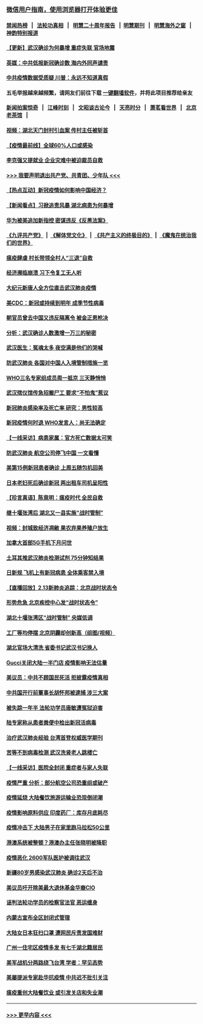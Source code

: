 ### [微信用户指南，使用浏览器打开体验更佳](https://github.com/gfw-breaker/banned-news1/blob/master/indexes/wechat-guide.md?t=0)
#### [禁闻热榜](热点新闻.md?t=0)  &nbsp;&nbsp;|&nbsp;&nbsp; [法轮功真相](https://github.com/gfw-breaker/truth/blob/master/README.md?t=0) &nbsp;&nbsp;|&nbsp;&nbsp; [明慧二十周年报告](https://github.com/gfw-breaker/mh-reports/blob/master/README.md?t=0) &nbsp;&nbsp;|&nbsp;&nbsp;[明慧期刊](https://github.com/gfw-breaker/mh-qikan) &nbsp;&nbsp;|&nbsp;&nbsp; [明慧海外之窗](https://github.com/gfw-breaker/mh-news/blob/master/README.md?t=0) &nbsp;&nbsp;|&nbsp;&nbsp; [神韵特别报道](https://github.com/gfw-breaker/mh-news/blob/master/shenyun.md?t=0)
#### [【更新】武汉确诊为何暴增 重症失联 官场地震](../pages/nsc413/n11801312.md?t=02141002) 
#### [英媒：中共低报新冠确诊数 海内外同声谴责](../pages/nsc413/n11867421.md?t=02141002) 
#### [中共疫情数据受质疑 川普：永远不知道真假](../pages/nsc413/n11867195.md?t=02141002) 
#### 五毛举报越来越频繁，请网友们前往下载 [一键翻墙软件](https://github.com/gfw-breaker/ssr-accounts)，并将此项目推荐给亲友
#### [新闻拍案惊奇](https://github.com/gfw-breaker/banned-news1/blob/master/pages/link4.md) &nbsp;&nbsp;|&nbsp;&nbsp; [江峰时刻](https://github.com/gfw-breaker/banned-news1/blob/master/pages/link4.md) &nbsp;&nbsp;|&nbsp;&nbsp; [文昭谈古论今](https://github.com/gfw-breaker/banned-news1/blob/master/pages/link4.md) &nbsp;&nbsp;|&nbsp;&nbsp; [天亮时分](https://github.com/gfw-breaker/banned-news1/blob/master/pages/link4.md) &nbsp;&nbsp;|&nbsp;&nbsp; [萧茗看世界](https://github.com/gfw-breaker/banned-news1/blob/master/pages/link4.md) &nbsp;&nbsp;|&nbsp;&nbsp; [北京老茶馆](https://github.com/gfw-breaker/banned-news1/blob/master/pages/link4.md) &nbsp;&nbsp;|&nbsp;&nbsp; 
#### [视频：湖北天门封村引血案 传村主任被斩首](../pages/nsc413/n11867382.md?t=02141002) 
#### [【疫情最前线】全球60%人口或感染](../pages/nsc413/n11866914.md?t=02141002) 
#### [李克强又提就业 企业灾难中被迫裁员自救](../pages/nsc413/n11867323.md?t=02141002) 
#### [>>> 我要声明退出共产党、共青团、少年队 <<<](https://github.com/begood0513/goodnews/blob/master/quit/letter.md) 
#### [【热点互动】新冠疫情如何影响中国经济？](../pages/nsc413/n11867208.md?t=02141002) 
#### [【新闻看点】习掀追责风暴 湖北病患为何暴增](../pages/nsc413/n11867035.md?t=02141002) 
#### [华为被美追加新指控 密谋违反《反黑法案》](../pages/nsc413/n11867191.md?t=02141002) 
#### [《九评共产党》](https://github.com/begood0513/9ping.md/blob/master/README.md) &nbsp;|&nbsp; [《解体党文化》](../../../../jtdwh.md/blob/master/README.md)  &nbsp;|&nbsp; [《共产主义的终极目的》](../../../../gczydzjmd.md/blob/master/README.md) &nbsp;|&nbsp; [《魔鬼在统治我们的世界》](../../../../mgztzwmdsj.md/blob/master/README.md) 
#### [瘟疫肆虐 村长带领全村人“三退”自救](../pages/nsc413/n11861714.md?t=02141002) 
#### [经济濒临崩溃 习下令复工无人听](../pages/nsc413/n11867269.md?t=02141002) 
#### [大纪元新唐人全方位直击武汉肺炎疫情](../pages/nsc413/n11859405.md?t=02141002) 
#### [美CDC：新冠或持续到明年 成季节性病毒](../pages/nsc413/n11867279.md?t=02141002) 
#### [朝官员曾去中国又违反隔离令 被金正恩枪决](../pages/nsc413/n11867087.md?t=02141002) 
#### [分析：武汉确诊人数激增一万三的秘密](../pages/nsc413/n11866187.md?t=02141002) 
#### [武汉医生：冤魂太多 夜空满是他们的哭喊](../pages/nsc413/n11867107.md?t=02141002) 
#### [防武汉肺炎 各国对中国人入境管制措施一览](../pages/nsc413/n11838726.md?t=02141002) 
#### [WHO三名专家组成员周一抵京 三天静悄悄](../pages/nsc413/n11866947.md?t=02141002) 
#### [武汉殡仪馆传急招搬尸工 要求“不怕鬼”惹议](../pages/nsc413/n11866834.md?t=02141002) 
#### [新冠肺炎感染率及死亡率 研究：男性较高](../pages/nsc413/n11866956.md?t=02141002) 
#### [新冠疫情何时退 WHO发言人：尚无法确定](../pages/nsc413/n11866864.md?t=02141002) 
#### [【一线采访】病患家属：官方死亡数据太可笑](../pages/nsc413/n11866840.md?t=02141002) 
#### [防武汉肺炎 航空公司停飞中国 一文看懂](../pages/nsc413/n11866800.md?t=02141002) 
#### [美第15例新冠患者确诊 上周五随包机回美](../pages/nsc413/n11866852.md?t=02141002) 
#### [日本老妇死后确诊新冠 两出租车司机呈阳性](../pages/nsc413/n11866755.md?t=02141002) 
#### [【珍言真语】陈竟明：瘟疫时代 全民自救](../pages/nsc413/n11866765.md?t=02141002) 
#### [继十堰张湾后 湖北又一县实施“战时管制”](../pages/nsc413/n11866748.md?t=02141002) 
#### [视频：封城致经济凋敝 果农弃果养殖户放生](../pages/nsc413/n11866120.md?t=02141002) 
#### [加拿大首部5G手机下月问世](../pages/nsc413/n11864631.md?t=02141002) 
#### [土耳其推武汉肺炎检测试剂 75分钟知结果](../pages/nsc413/n11866520.md?t=02141002) 
#### [日新规 飞机上有新冠病患 全体乘客禁入境](../pages/nsc413/n11866233.md?t=02141002) 
#### [【直播回放】2.13新肺炎追踪：北京战时状态令](../pages/nsc413/n11866261.md?t=02141002) 
#### [形势危急 北京疾控中心发“战时状态令”](../pages/nsc413/n11866362.md?t=02141002) 
#### [湖北十堰张湾区“战时管制” 央媒低调](../pages/nsc413/n11866013.md?t=02141002) 
#### [工厂等均停摆 北京阴霾却创新高（组图/视频）](../pages/nsc413/n11865856.md?t=02141002) 
#### [湖北官场大清洗 省委书记武汉书记换人](../pages/nsc413/n11865112.md?t=02141002) 
#### [Gucci关闭大陆一半门店 疫情影响无法估量](../pages/nsc413/n11865799.md?t=02141002) 
#### [美议员：中共不顾国民死活 拒披露疫情真相](../pages/nsc413/n11866147.md?t=02141002) 
#### [中共国开行前董事长胡怀邦被逮捕 涉三大案](../pages/nsc413/n11865943.md?t=02141002) 
#### [被失踪一年半 法轮功学员唐敏遭冤狱迫害](../pages/nsc413/n11863707.md?t=02141002) 
#### [陆专家称从患者粪便中检出新冠活病毒](../pages/nsc413/n11865858.md?t=02141002) 
#### [治疗武汉肺炎经验 台湾首登权威医学期刊](../pages/nsc413/n11865669.md?t=02141002) 
#### [苦等不到病毒检测 武汉洗肾老人跳楼亡](../pages/nsc413/n11866020.md?t=02141002) 
#### [【一线采访】医院全封闭 重症者与家人失联](../pages/nsc413/n11864778.md?t=02141002) 
#### [疫情严重 分析：部分航空公司恐重组或破产](../pages/nsc413/n11865138.md?t=02141002) 
#### [疫情延烧 大陆餐饮旅游运输业恐现倒闭潮](../pages/nsc413/n11865608.md?t=02141002) 
#### [疫情影响原料供应 印度药厂：库存月底耗尽](../pages/nsc413/n11865151.md?t=02141002) 
#### [疫情冲击下 大陆男子在家里跑马拉松50公里](../pages/nsc413/n11865585.md?t=02141002) 
#### [港澳系统被整顿？港澳办主任张晓明被降职](../pages/nsc413/n11865277.md?t=02141002) 
#### [疫情恶化 2600军队医护被调往武汉](../pages/nsc413/n11865111.md?t=02141002) 
#### [新疆80岁男感染武汉肺炎 确诊2天后不治](../pages/nsc413/n11865260.md?t=02141002) 
#### [美议员吁开除美最大退休基金华裔CIO](../pages/nsc413/n11865230.md?t=02141002) 
#### [诬判法轮功学员的检察官法官 恶运缠身](../pages/nsc413/n11864380.md?t=02141002) 
#### [内蒙古宣布全区封闭式管理](../pages/nsc413/n11865271.md?t=02141002) 
#### [大陆女日本狂扫口罩 遭网民斥责发国难财](../pages/nsc413/n11865107.md?t=02141002) 
#### [广州一住宅区疫情多发 有七千湖北籍居民](../pages/nsc413/n11865083.md?t=02141002) 
#### [美军战机分两路绕飞台湾 学者：罕见态势](../pages/nsc413/n11864996.md?t=02141002) 
#### [美屡提派专家赴华抗疫情 中共迟不批引关注](../pages/nsc413/n11864719.md?t=02141002) 
#### [瘟疫重创大陆餐饮业 或引发关店和失业潮](../pages/nsc413/n11864742.md?t=02141002) 

----
#### [ >>> 更早内容 <<< ](../indexes/nsc413-earlier.md)

